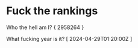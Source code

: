 # Fuck the rankings

Who the hell am I?
{ 2958264 }

What fucking year is it?
[ 2024-04-29T01:20:00Z ]
